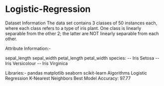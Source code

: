 # Logistic-Regression 
Dataset Information
The data set contains 3 classes of 50 instances each, where each class refers to a type of iris plant. One class is linearly separable from the other 2; the latter are NOT linearly separable from each other.

Attribute Information:-

sepal_length
sepal_width 
petal_length
petal_width 
species: -- Iris Setosa -- Iris Versicolour -- Iris Virginica

Libraries:-
pandas
matplotlib
seaborn
scikit-learn
Algorithms
Logistic Regression
K-Nearest Neighbors
Best Model Accuracy: 97.77

